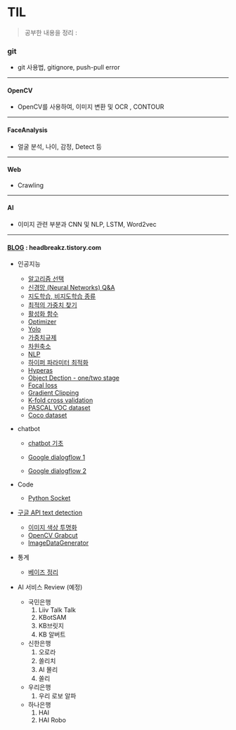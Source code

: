 # TIL 

> 공부한 내용을 정리 : 

### git

* git 사용법, gitignore, push-pull error

---

#### OpenCV

* OpenCV를 사용하여, 이미지 변환 및 OCR , CONTOUR 

---

#### FaceAnalysis

* 얼굴 분석, 나이, 감정, Detect 등 

---

#### Web

* Crawling

---

#### AI

* 이미지 관련 부분과 CNN  및 NLP, LSTM, Word2vec

---



#### [BLOG](headbreakz.tistory.com) : headbreakz.tistory.com

* 인공지능

  * [알고리즘 선택](https://headbreakz.tistory.com/entry/인공지능-알고리즘-선택)
  * [신경망 (Neural Networks) Q&A](https://headbreakz.tistory.com/entry/인공지능-QA-1)
  * [지도학습, 비지도학습 종류](https://headbreakz.tistory.com/entry/인공지능-지도학습비지도학습-알고리즘-종류)
  * [최적의 가중치 찾기](https://headbreakz.tistory.com/entry/인공지능-최적의-가중치-찾기)
  * [활성화 함수](https://headbreakz.tistory.com/entry/인공지능-활성화-함수)
  * [Optimizer](https://headbreakz.tistory.com/entry/인공지능-Optimizer)
  * [Yolo](https://headbreakz.tistory.com/entry/인공지능-YOLO)
  * [가중치규제](https://headbreakz.tistory.com/entry/인공지능-가중치-규제)
  * [차원축소](https://headbreakz.tistory.com/entry/인공지능-차원축소)
  * [NLP](https://headbreakz.tistory.com/entry/인공지능-NLP)
  * [하이퍼 파라미터 최적화](https://headbreakz.tistory.com/entry/인공지능-하이퍼-파라미터-최적화)
  * [Hyperas](https://headbreakz.tistory.com/entry/인공지능-Hyperas)
  * [Object Dection - one/two stage](https://headbreakz.tistory.com/entry/인공지능-two-stage-method)
  * [Focal loss](https://headbreakz.tistory.com/entry/인공지능-Batch-Mini-Batch)
  * [Gradient Clipping](https://headbreakz.tistory.com/entry/인공지능-Gradient-Clipping)
  * [K-fold cross validation](https://headbreakz.tistory.com/entry/k-fold-cross-validation)
  * [PASCAL VOC dataset](https://headbreakz.tistory.com/entry/PASCAL-VOC)
  * [Coco dataset](https://headbreakz.tistory.com/entry/coco)
* chatbot

  * [chatbot 기초](https://headbreakz.tistory.com/entry/chatbot-기초-내용)

  * [Google dialogflow 1](https://headbreakz.tistory.com/entry/chatbot-Google-dialogflow-1)

  * [Google dialogflow 2](https://headbreakz.tistory.com/entry/chatbot-Google-dialogflow-2)
* Code

  * [Python Socket](https://headbreakz.tistory.com/entry/Code-Python-Socket)
* [구글 API text detection](https://headbreakz.tistory.com/entry/code-이미지에서-글씨-찾기-구글-API-windows에서)
  * [이미지 색상 투명화](https://headbreakz.tistory.com/entry/code-이미지에서-픽셀-투명화-하기)
  * [OpenCV Grabcut](https://headbreakz.tistory.com/entry/code-OpenCV-GrabCut)
  * [ImageDataGenerator](https://headbreakz.tistory.com/entry/CODE-ImageDataGenerator)
* 통계
  * [베이즈 정리](https://headbreakz.tistory.com/entry/통계-베이즈-정리)
* AI 서비스 Review (예정)
  * 국민은행
    1. Liiv Talk Talk
    2. KBotSAM
    3. KB브릿지
    4. KB 알버트
  * 신한은행
    1. 오로라
    2. 쏠리치
    3. AI 몰리
    4. 쏠리
  * 우리은행
    1. 우리 로보 알파
  * 하나은행
    1. HAI
    2. HAI Robo
